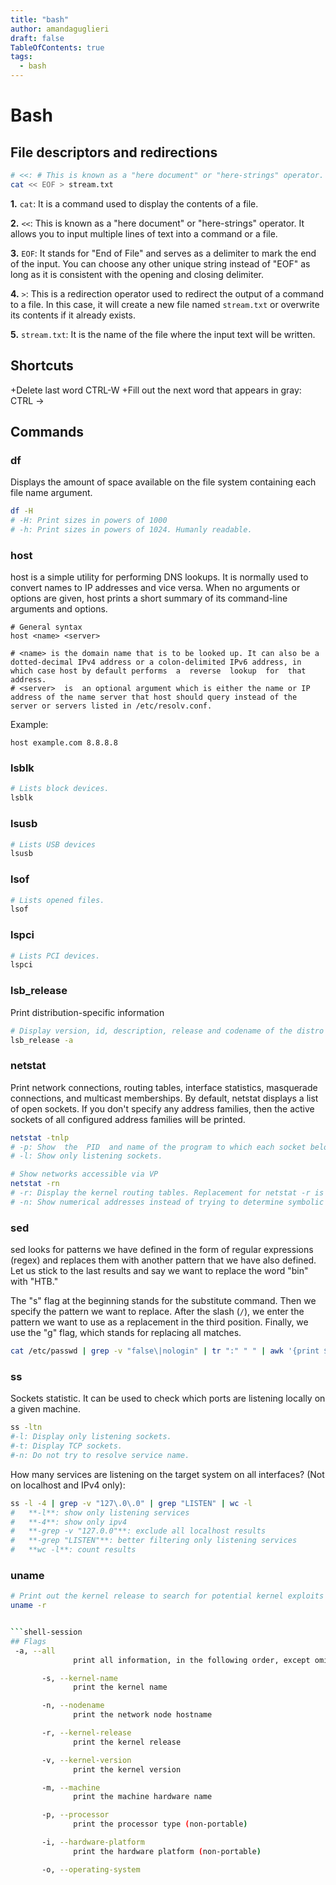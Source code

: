 ```yaml
---
title: "bash"
author: amandaguglieri
draft: false
TableOfContents: true
tags:
  - bash
---
```


# Bash

## File descriptors and redirections

```bash
# <<: # This is known as a "here document" or "here-strings" operator. It allows you to input multiple lines of text into a command or a file. Example:
cat << EOF > stream.txt
```

**1.**  `cat`: It is a command used to display the contents of a file.
    
**2.**  `<<`: This is known as a "here document" or "here-strings" operator. It allows you to input multiple lines of text into a command or a file.
    
**3.**  `EOF`: It stands for "End of File" and serves as a delimiter to mark the end of the input. You can choose any other unique string instead of "EOF" as long as it is consistent with the opening and closing delimiter.
    
**4.**  `>`: This is a redirection operator used to redirect the output of a command to a file. In this case, it will create a new file named `stream.txt` or overwrite its contents if it already exists.
    
**5.**  `stream.txt`: It is the name of the file where the input text will be written.


## Shortcuts

+Delete last word CTRL-W
+Fill out the next word that appears in gray: CTRL ->

## Commands

### df

Displays the amount of space available on the file system containing each file name argument.

```bash
df -H
# -H: Print sizes in powers of 1000
# -h: Print sizes in powers of 1024. Humanly readable.
```

### host

host is a simple utility for performing DNS lookups. It is normally used to convert names to IP addresses and vice versa. When no arguments or options are given, host prints a short summary of its command-line arguments and options.

```shell-session
# General syntax
host <name> <server> 

# <name> is the domain name that is to be looked up. It can also be a dotted-decimal IPv4 address or a colon-delimited IPv6 address, in which case host by default performs  a  reverse  lookup  for  that  address.   
# <server>  is  an optional argument which is either the name or IP address of the name server that host should query instead of the server or servers listed in /etc/resolv.conf.
```

Example:

```shell-session
host example.com 8.8.8.8
```

### lsblk 

```bash
# Lists block devices.
lsblk
```

### lsusb

```bash
# Lists USB devices
lsusb
```


### lsof


```bash
# Lists opened files.
lsof
```

### lspci

```bash
# Lists PCI devices.
lspci
```

### lsb_release

Print distribution-specific information

```bash
# Display version, id, description, release and codename of the distro
lsb_release -a 
```

### netstat

Print network connections, routing tables, interface statistics, masquerade connections, and multicast memberships. By default, netstat displays a list of open sockets.  If you don't specify any address families, then the active sockets of all configured address families will be printed.


```bash
netstat -tnlp
# -p: Show  the  PID  and name of the program to which each socket belongs. 
# -l: Show only listening sockets.

# Show networks accessible via VP
netstat -rn
# -r: Display the kernel routing tables. Replacement for netstat -r is "ip route".
# -n: Show numerical addresses instead of trying to determine symbolic host, port or user names.
```
 


### sed 

sed looks for patterns we have defined in the form of regular expressions (regex) and replaces them with another pattern that we have also defined. Let us stick to the last results and say we want to replace the word "bin" with "HTB."

The "s" flag at the beginning stands for the substitute command. Then we specify the pattern we want to replace. After the slash (`/`), we enter the pattern we want to use as a replacement in the third position. Finally, we use the "g" flag, which stands for replacing all matches.

```bash
cat /etc/passwd | grep -v "false\|nologin" | tr ":" " " | awk '{print $1, $NF}' | sed 's/bin/HTB/g'
```


### ss
Sockets statistic. It can be used to check which ports are listening locally on a given machine.

```bash
ss -ltn
#-l: Display only listening sockets.
#-t: Display TCP sockets.
#-n: Do not try to resolve service name.
```

How many services are listening on the target system on all interfaces? (Not on localhost and IPv4 only):

```bash
ss -l -4 | grep -v "127\.0\.0" | grep "LISTEN" | wc -l
#   **-l**: show only listening services
#   **-4**: show only ipv4
#   **-grep -v "127.0.0"**: exclude all localhost results
#   **-grep "LISTEN"**: better filtering only listening services
#   **wc -l**: count results
```

### uname

```bash
# Print out the kernel release to search for potential kernel exploits quickly.
uname -r


```shell-session
## Flags
 -a, --all
              print all information, in the following order, except omit -p and -i if unknown:

       -s, --kernel-name
              print the kernel name

       -n, --nodename
              print the network node hostname

       -r, --kernel-release
              print the kernel release

       -v, --kernel-version
              print the kernel version

       -m, --machine
              print the machine hardware name

       -p, --processor
              print the processor type (non-portable)

       -i, --hardware-platform
              print the hardware platform (non-portable)

       -o, --operating-system
```
```


